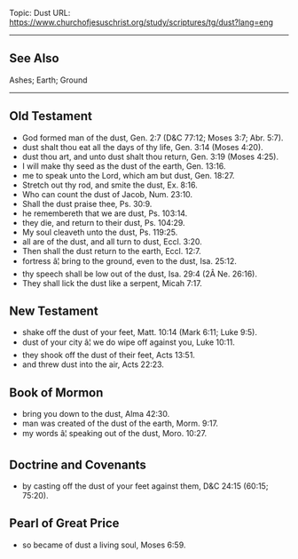 Topic: Dust
URL: https://www.churchofjesuschrist.org/study/scriptures/tg/dust?lang=eng

---

## See Also

Ashes; Earth; Ground

---

## Old Testament

- God formed man of the dust, Gen. 2:7 (D&C 77:12; Moses 3:7; Abr. 5:7).
- dust shalt thou eat all the days of thy life, Gen. 3:14 (Moses 4:20).
- dust thou art, and unto dust shalt thou return, Gen. 3:19 (Moses 4:25).
- I will make thy seed as the dust of the earth, Gen. 13:16.
- me to speak unto the Lord, which am but dust, Gen. 18:27.
- Stretch out thy rod, and smite the dust, Ex. 8:16.
- Who can count the dust of Jacob, Num. 23:10.
- Shall the dust praise thee, Ps. 30:9.
- he remembereth that we are dust, Ps. 103:14.
- they die, and return to their dust, Ps. 104:29.
- My soul cleaveth unto the dust, Ps. 119:25.
- all are of the dust, and all turn to dust, Eccl. 3:20.
- Then shall the dust return to the earth, Eccl. 12:7.
- fortress â¦ bring to the ground, even to the dust, Isa. 25:12.
- thy speech shall be low out of the dust, Isa. 29:4 (2Â Ne. 26:16).
- They shall lick the dust like a serpent, Micah 7:17.

## New Testament

- shake off the dust of your feet, Matt. 10:14 (Mark 6:11; Luke 9:5).
- dust of your city â¦ we do wipe off against you, Luke 10:11.
- they shook off the dust of their feet, Acts 13:51.
- and threw dust into the air, Acts 22:23.

## Book of Mormon

- bring you down to the dust, Alma 42:30.
- man was created of the dust of the earth, Morm. 9:17.
- my words â¦ speaking out of the dust, Moro. 10:27.

## Doctrine and Covenants

- by casting off the dust of your feet against them, D&C 24:15 (60:15; 75:20).

## Pearl of Great Price

- so became of dust a living soul, Moses 6:59.

